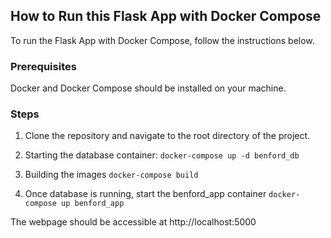 ## How to Run this Flask App with Docker Compose

To run the Flask App with Docker Compose, follow the instructions below.

### Prerequisites

Docker and Docker Compose should be installed on your machine.

### Steps

1. Clone the repository and navigate to the root directory of the project.

2. Starting the database container:
    `docker-compose up -d benford_db`

3. Building the images
    `docker-compose build`

4. Once database is running, start the benford_app container
    `docker-compose up benford_app`

The webpage should be accessible at http://localhost:5000
